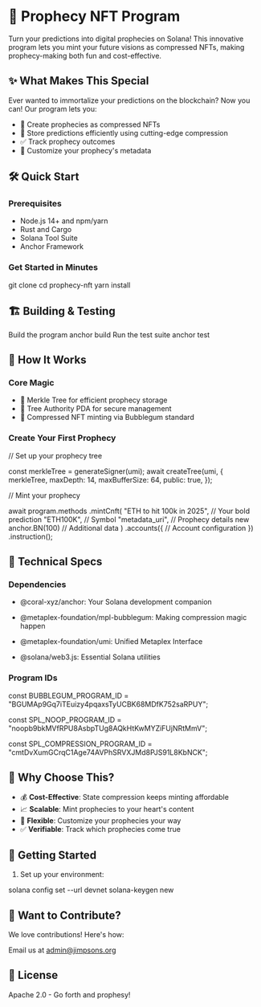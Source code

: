 # 🔮 Prophecy NFT Program

Turn your predictions into digital prophecies on Solana! This innovative program lets you mint your future visions as compressed NFTs, making prophecy-making both fun and cost-effective.

## ✨ What Makes This Special

Ever wanted to immortalize your predictions on the blockchain? Now you can! Our program lets you:
- 🎯 Create prophecies as compressed NFTs
- 💾 Store predictions efficiently using cutting-edge compression
- ✅ Track prophecy outcomes
- 🎨 Customize your prophecy's metadata

## 🛠️ Quick Start

### Prerequisites
- Node.js 14+ and npm/yarn
- Rust and Cargo
- Solana Tool Suite
- Anchor Framework

### Get Started in Minutes

git clone <repository-url>
cd prophecy-nft
yarn install


## 🏗️ Building & Testing

Build the program
anchor build
Run the test suite
anchor test


## 🧱 How It Works

### Core Magic
- 🌳 Merkle Tree for efficient prophecy storage
- 🔑 Tree Authority PDA for secure management
- 💫 Compressed NFT minting via Bubblegum standard

### Create Your First Prophecy


// Set up your prophecy tree

const merkleTree = generateSigner(umi);
await createTree(umi, {
merkleTree,
maxDepth: 14,
maxBufferSize: 64,
public: true,
});

// Mint your prophecy

await program.methods
.mintCnft(
"ETH to hit 100k in 2025", // Your bold prediction
"ETH100K", // Symbol
"metadata_uri", // Prophecy details
new anchor.BN(100) // Additional data
)
.accounts({
// Account configuration
})
.instruction();


## 🔧 Technical Specs

### Dependencies

- @coral-xyz/anchor: Your Solana development companion
  
- @metaplex-foundation/mpl-bubblegum: Making compression magic happen
  
- @metaplex-foundation/umi: Unified Metaplex Interface
  
- @solana/web3.js: Essential Solana utilities

### Program IDs

const BUBBLEGUM_PROGRAM_ID = "BGUMAp9Gq7iTEuizy4pqaxsTyUCBK68MDfK752saRPUY";

const SPL_NOOP_PROGRAM_ID = "noopb9bkMVfRPU8AsbpTUg8AQkHtKwMYZiFUjNRtMmV";

const SPL_COMPRESSION_PROGRAM_ID = "cmtDvXumGCrqC1Age74AVPhSRVXJMd8PJS91L8KbNCK";


## 🌟 Why Choose This?

- 💰 **Cost-Effective**: State compression keeps minting affordable
- 📈 **Scalable**: Mint prophecies to your heart's content
- 🎨 **Flexible**: Customize your prophecies your way
- ✅ **Verifiable**: Track which prophecies come true

## 🚀 Getting Started

1. Set up your environment:

solana config set --url devnet
solana-keygen new


## 🤝 Want to Contribute?

We love contributions! Here's how:

Email us at admin@jimpsons.org

## 📜 License

Apache 2.0 - Go forth and prophesy!




